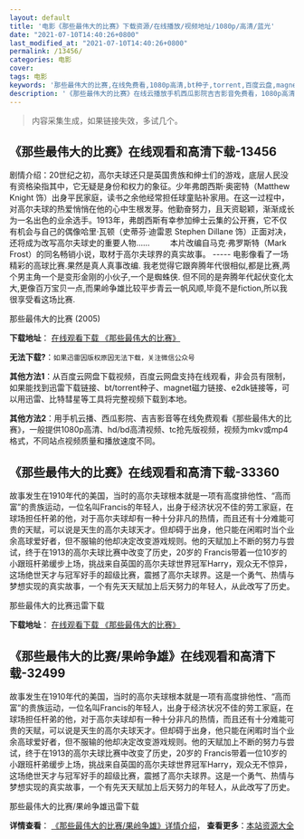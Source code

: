 ```yaml
---
layout: default
title: '电影《那些最伟大的比赛》下载资源/在线播放/视频地址/1080p/高清/蓝光'
date: "2021-07-10T14:40:26+0800"
last_modified_at: "2021-07-10T14:40:26+0800"
permalink: /13456/
categories: 电影
cover:
tags: 电影
keywords: '那些最伟大的比赛,在线免费看,1080p高清,bt种子,torrent,百度云盘,magnet,磁力链,迅雷下载资源'
description: '《那些最伟大的比赛》在线云播放手机西瓜影院吉吉影音免费看，1080p高清bd/hd未删减完整版和tc抢先枪版，mkv/mp4格式，附带bt/torrent种子、magnet/磁力链、百度云盘、网盘资源迅雷下载链接'
---
```


>内容采集生成，如果链接失效，多试几个。


## 《那些最伟大的比赛》在线观看和高清下载-13456

剧情介绍：20世纪之初，高尔夫球还只是英国贵族和绅士们的游戏，底层人民没有资格染指其中，它无疑是身份和权力的象征。少年弗朗西斯·奥密特（Matthew Knight 饰）出身平民家庭，读书之余他经常担任球童贴补家用。在这一过程中，对高尔夫球的热爱悄悄在他的心中生根发芽。他勤奋努力，且天资聪颖，渐渐成长为一名出色的业余选手。1913年，弗朗西斯有幸参加绅士云集的公开赛，它不仅有机会与自己的偶像哈里·瓦顿（史蒂芬·迪雷恩 Stephen Dillane 饰）正面对决，还将成为改写高尔夫球史的重要人物……  　　本片改编自马克·弗罗斯特（Mark Frost）的同名畅销小说，取材于高尔夫球界的真实故事。 ----- 电影像看了一场精彩的高球比赛.果然是真人真事改编. 我老觉得它跟奔腾年代很相似,都是比赛,两个男主角一个是变形金刚的小伙子,一个是蜘蛛侠. 但不同的是奔腾年代起伏变化太大,更像百万宝贝一点,而果岭争雄比较平步青云一帆风顺,毕竟不是fiction,所以我很享受看这场比赛.


那些最伟大的比赛 (2005)

**下载地址**： [在线观看下载 《那些最伟大的比赛》](https://www.btbtdy.me/btdy/dy5776.html) 


**无法下载?**：`如果迅雷因版权原因无法下载，关注微信公众号 `

**其他方法1**：从百度云网盘下载视频，百度云网盘支持在线观看，非会员有限制，如果能找到迅雷下载链接、bt/torrent种子、magnet磁力链接、e2dk链接等，可以用迅雷、比特彗星等工具将完整视频下载到本地。

**其他方法2**：用手机云播、西瓜影院、吉吉影音等在线免费观看《那些最伟大的比赛》，一般提供1080p高清、hd/bd高清视频、tc抢先版视频，视频为mkv或mp4格式，不同站点视频质量和播放速度不同。


## 《那些最伟大的比赛》在线观看和高清下载-33360

故事发生在1910年代的美国，当时的高尔夫球根本就是一项有高度排他性、&ldquo;高而富”的贵族运动，一位名叫Francis的年轻人，出身于经济状况不佳的劳工家庭，在球场担任杆弟的他，对于高尔夫球却有一种十分非凡的热情，而且还有十分难能可贵的天赋，可以说是天生的高尔夫球天才。但却碍于出身，他只能在闲暇时当个业余高球爱好者，但不服输的他却决定改变游戏规则。他的天赋加上不断的努力与尝试，终于在1913的高尔夫球比赛中改变了历史，20岁的 Francis带着一位10岁的小跟班杆弟缓步上场，挑战来自英国的高尔夫球世界冠军Harry，观众无不惊异，这场绝世天才与冠军好手的超级比赛，震撼了高尔夫球界。这是一个勇气、热情与梦想实现的真实故事，一个有先天天赋加上后天努力的年轻人，从此改写了历史。


那些最伟大的比赛迅雷下载

**下载地址**： [在线观看下载 《那些最伟大的比赛》](https://www.993dy.com//vod-detail-id-15398.html) 


## 《那些最伟大的比赛/果岭争雄》在线观看和高清下载-32499

故事发生在1910年代的美国，当时的高尔夫球根本就是一项有高度排他性、&ldquo;高而富”的贵族运动，一位名叫Francis的年轻人，出身于经济状况不佳的劳工家庭，在球场担任杆弟的他，对于高尔夫球却有一种十分非凡的热情，而且还有十分难能可贵的天赋，可以说是天生的高尔夫球天才。但却碍于出身，他只能在闲暇时当个业余高球爱好者，但不服输的他却决定改变游戏规则。他的天赋加上不断的努力与尝试，终于在1913的高尔夫球比赛中改变了历史，20岁的 Francis带着一位10岁的小跟班杆弟缓步上场，挑战来自英国的高尔夫球世界冠军Harry，观众无不惊异，这场绝世天才与冠军好手的超级比赛，震撼了高尔夫球界。这是一个勇气、热情与梦想实现的真实故事，一个有先天天赋加上后天努力的年轻人，从此改写了历史。</p>


那些最伟大的比赛/果岭争雄迅雷下载

**详情查看**： [《那些最伟大的比赛/果岭争雄》详情介绍](/movie/32499/)， **查看更多**：[本站资源大全](/movie/t/all/)

